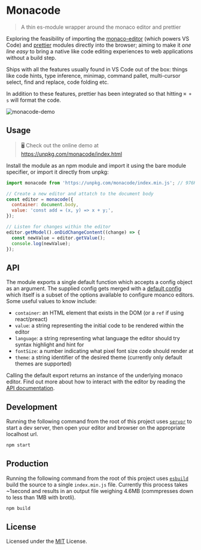 # Monacode

> A thin es-module wrapper around the monaco editor and prettier

Exploring the feasibility of importing the [monaco-editor](https://github.com/Microsoft/monaco-editor) (which powers VS Code) and [prettier](https://github.com/prettier/prettier) modules directly into the browser; aiming to make it _one line easy_ to bring a native like code editing experiences to web applications without a build step.

Ships with all the features usually found in VS Code out of the box: things like code hints, type inference, minimap, command pallet, multi-cursor select, find and replace, code folding etc.

In addition to these features, prettier has been integrated so that hitting `⌘ + s` will format the code.

![monacode-demo](https://user-images.githubusercontent.com/1457604/100518413-40a88a80-3189-11eb-9f68-5269560aaf47.gif)

## Usage

> 🖥 Check out the online demo at https://unpkg.com/monacode/index.html

Install the module as an npm module and import it using the bare module specifier, or import it directly from unpkg:

```js
import monacode from 'https://unpkg.com/monacode/index.min.js'; // 976Kb brotli

// Create a new editor and attatch to the document body
const editor = monacode({
  container: document.body,
  value: 'const add = (x, y) => x + y;',
});

// Listen for changes within the editor
editor.getModel().onDidChangeContent((change) => {
  const newValue = editor.getValue();
  console.log(newValue);
});
```

## API

The module exports a single default function which accepts a config object as an argument. The supplied config gets merged with a [default config](index.js#L51) which itself is a subset of the options available to configure moanco editors. Some useful values to know include:

- `container`: an HTML element that exists in the DOM (or a `ref` if using react/preact)
- `value`: a string representing the initial code to be rendered within the editor
- `language`: a string representing what language the editor should try syntax highlight and hint for
- `fontSize`: a number indicating what pixel font size code should render at
- `theme`: a string identifier of the desired theme (currently only default themes are supported)

Calling the default export returns an instance of the underlying monaco editor. Find out more about how to interact with the editor by reading the [API documentation](https://microsoft.github.io/monaco-editor/api/index.html).

## Development

Running the following command from the root of this project uses [`servor`](https://github.com/lukejacksonn/servor) to start a dev server, then open your editor and browser on the appropriate localhost url.

```bash
npm start
```

## Production

Running the following command from the root of this project uses [`esbuild`](https://github.com/evanw/esbuild) build the source to a single `index.min.js` file. Currently this process takes ~1second and results in an output file weighing 4.6MB (commpresses down to less than 1MB with brotli).

```bash
npm build
```

## License

Licensed under the [MIT](https://github.com/Microsoft/monaco-editor/blob/master/LICENSE.md) License.
